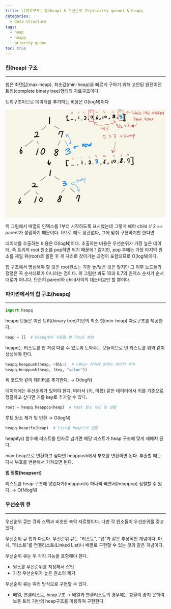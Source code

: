 ```yaml
---
title: \[자료구조] 힙(heap) & 우선순위 큐(priority queue) & heapq
categories: 
  - data structure
tags: 
  - heap
  - heapq
  - priority queue
toc: true
---
```


### 힙(heap) 구조

---

힙은 최댓값(max-heap), 최솟값(min-heap)을 빠르게 구하기 위해 고안된 완전이진트리(complete binary tree)형태의 자료구조이다.

트리구조이므로 데이터를 추가하는 비용은 O(logN)이다

![minheap_insert](/assets/images/datastructure/minheap_insert.png)

위 그림에서 배열의 인덱스를 1부터 시작하도록 표시했는데 그렇게 해야 child // 2 == parent가 성립하기 때문이다. 0으로 해도 상관없다, 그에 맞춰 구현하기만 한다면

데이터를 추출하는 비용은 O(logN)이다. 추출하는 비용은 우선순위가 가장 높은 데이터, 즉 트리의 root 원소를 pop하면 되기 때문에 1 같지만, pop 후에는 가장 마지막 원소를 제일 위(root)로 올린 후 제 자리로 찾아가는 과정이 포함되므로 O(logN)이다.

힙 구조에서 명심해야 할 것은 root원소는 가장 높/낮은 것은 맞지만 그 이후 노드들의 정렬은 꼭 순서대로가 아니라는 점이다. 위 그림만 봐도 10과 8,7의 인덱스 순서가 순서대로가 아니다. 단순히 parent와 child사이의 대소비교만 할 뿐이다.

### 파이썬에서의 힙 구조(heapq)

---

```python
import heapq
```

heapq 모듈은 이진 트리(binary tree)기반의 최소 힙(min-heap) 자료구조를 제공한다.

```python
heap = []  # heapq에서 사용할 빈 리스트 생성
```

heapq는 리스트를 힙 처럼 다룰 수 있도록 도와주는 모듈이므로 빈 리스트를 위와 같이 생성해야 한다.

```python
heapq.heappush(heap, <원소>)  # <원소> 자리에 원하는 데이터 추가
heapq.heappush(heap, (key, "value"))
```

 위 코드와 같이 데이터를 추가한다. → O(logN)

 데이터에는 우선순위가 있어야 한다. 따라서 {키, 이름} 같은 데이터에서 키를 기준으로 정렬하고 싶다면 키를 key로 추가할 수 있다.

```python
root = heapq.heappop(heap)  # root 원소 제거 및 반환
```

루트 원소 제거 및 반환 → O(logN)

```python
heapq.heapify(heap)  # list를 heap으로 변환
```

heapify() 함수에 리스트를 인자로 넘기면 해당 리스트가 heap 구조에 맞게 재배치 된다.

max-heap으로 변환하고 싶다면 heappush에서 부호를 변환하면 된다. 추출할 때는 다시 부호를 변환해서 가져오면 된다.

**힙 정렬(heapsort)**

리스트를 heap 구조에 넣었다가(heappush) 하나씩 빼면서(heappop) 정렬할 수 있다. → O(NlogN)

### 우선순위 큐

---

우선순위 큐는 큐와 스택과 비슷한 축약 자료형이다. 다만 각 원소들이 우선순위를 갖고 있다.

우선순위 큐 힙과 다르다. 우선순위 큐는 "리스트", "맵"과 같은 추상적인 개념이다. 마치, "리스트"를 연결리스트(Linked List)나 배열로 구현할 수 있는 것과 같은 개념이다.

우선순위 큐는 두 가지 기능을 포함해야 한다.

- 원소를 우선순위를 지정해서 삽입
- 가장 우선순위가 높은 원소의 제거

우선순위 큐는 여러 방식으로 구현할 수 있다.

- 배열, 연결리스트, heap구조 → 배열과 연결리스트의 경우에는 효율이 좋지 못하여 보통 트리 기반의 heap구조를 이용하여 구현한다.